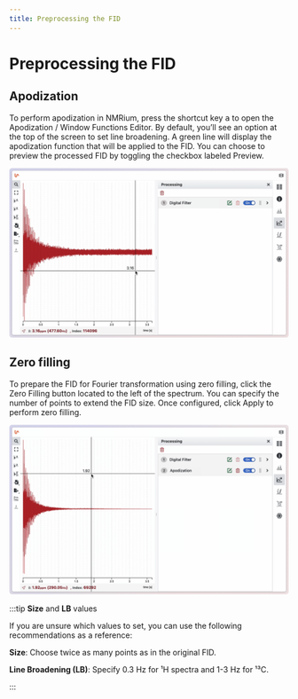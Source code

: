 ```yaml
---
title: Preprocessing the FID
---
```


# Preprocessing the FID

## Apodization

To perform apodization in NMRium, press the shortcut key <kbd>a</kbd> to open the Apodization / Window Functions Editor. By default, you’ll see an option at the top of the screen to set line broadening. A green line will display the apodization function that will be applied to the FID. You can choose to preview the processed FID by toggling the checkbox labeled Preview.

![](./apodization.gif)

## Zero filling

To prepare the FID for Fourier transformation using zero filling, click the Zero Filling button located to the left of the spectrum. You can specify the number of points to extend the FID size. Once configured, click Apply to perform zero filling.

![](./zero_filling.gif)

:::tip **Size** and **LB** values

If you are unsure which values to set, you can use the following recommendations as a reference:

**Size**: Choose twice as many points as in the original FID.

**Line Broadening (LB)**: Specify 0.3 Hz for ¹H spectra and 1-3 Hz for ¹³C.

:::

